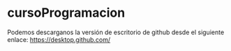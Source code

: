 # cursoProgramacion

Podemos descarganos la versión de escritorio de github desde el siguiente enlace: https://desktop.github.com/
